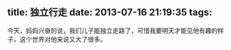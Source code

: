 title: 独立行走
date: 2013-07-16 21:19:35
tags:
---

今天，妈妈兴奋的说，我们儿子能独立走路了，可惜我要明天才能见他有趣的样子。这个世界对他来说又大了很多。

